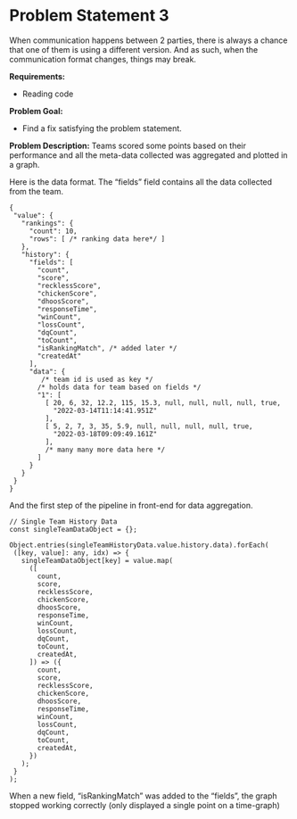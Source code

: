 # Problem Statement 3
When communication happens between 2 parties, there is always a chance that one of them is using a different version. And as such, when the communication format changes, things may break.

**Requirements:**
- Reading code

**Problem Goal:** 
- Find a fix satisfying the problem statement.

**Problem Description:**
Teams scored some points based on their performance and all the meta-data collected was aggregated and plotted in a graph.

Here is the data format. The “fields” field contains all the data collected from the team.
```
{
 "value": {
   "rankings": {
     "count": 10,
     "rows": [ /* ranking data here*/ ]
   },
   "history": {
     "fields": [
       "count",
       "score",
       "recklessScore",
       "chickenScore",
       "dhoosScore",
       "responseTime",
       "winCount",
       "lossCount",
       "dqCount",
       "toCount",
       "isRankingMatch", /* added later */
       "createdAt"
     ],
     "data": {
        /* team id is used as key */
       /* holds data for team based on fields */
       "1": [
         [ 20, 6, 32, 12.2, 115, 15.3, null, null, null, null, true,
           "2022-03-14T11:14:41.951Z"
         ],
         [ 5, 2, 7, 3, 35, 5.9, null, null, null, null, true,
           "2022-03-18T09:09:49.161Z"
         ],         
         /* many many more data here */
       ]
     }
   }
 }
}
```
And the first step of the pipeline in front-end for data aggregation.

```
// Single Team History Data
const singleTeamDataObject = {};
 
Object.entries(singleTeamHistoryData.value.history.data).forEach(
 ([key, value]: any, idx) => {
   singleTeamDataObject[key] = value.map(
     ([
       count,
       score,
       recklessScore,
       chickenScore,
       dhoosScore,
       responseTime,
       winCount,
       lossCount,
       dqCount,
       toCount,
       createdAt,
     ]) => ({
       count,
       score,
       recklessScore,
       chickenScore,
       dhoosScore,
       responseTime,
       winCount,
       lossCount,
       dqCount,
       toCount,
       createdAt,
     })
   );
 }
);

```
When a new field, “isRankingMatch” was added to the “fields”, the graph stopped working correctly (only displayed a single point on a time-graph)
<!-- ![Problem 2](/assets/problem2.png "Problem 2") -->